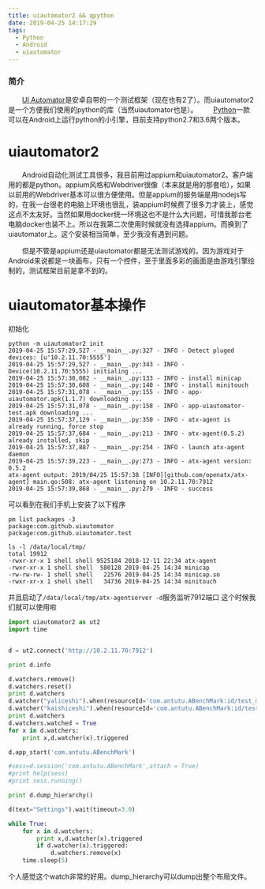 ```yaml
---
title: uiautomator2 && qpython
date: 2019-04-25 14:17:29
tags: 
  - Python
  - Android
  - uiautomator
---
```

### 简介

&emsp;&emsp;[UI Automator](https://developer.android.com/topic/libraries/testing-support-library#UIAutomator)是安卓自带的一个测试框架（现在也有2了）。而uiautomator2是一个方便我们使用的python的库（当然uiautomator也是）。
&emsp;&emsp;[Python](http://www.qpython.com/)一款可以在Android上运行python的小引擎，目前支持python2.7和3.6两个版本。

<!-- more -->

# uiautomator2

&emsp;&emsp;Android自动化测试工具很多，我目前用过appium和uiautomator2。客户端用的都是python。appium风格和Webdriver很像（本来就是用的那套哈），如果以前用的Webdriver基本可以很方便使用。但是appium的服务端是用nodejs写的，在我一台很老的电脑上环境也很乱，装appium时候费了很多力才装上，感觉这点不太友好。当然如果用docker统一环境这也不是什么大问题，可惜我那台老电脑docker也装不上。所以在我第二次使用时候就没有选择appium。而换到了uiautomator上。这个安装相当简单，至少我没有遇到问题。

&emsp;&emsp;但是不管是appium还是uiautomator都是无法测试游戏的。因为游戏对于Android来说都是一块画布，只有一个控件，至于里面多彩的画面是由游戏引擎绘制的，测试框架目前是拿不到的。

# uiautomator基本操作

初始化

```
python -m uiautomator2 init
2019-04-25 15:57:29,527 - __main__.py:327 - INFO - Detect pluged devices: [u'10.2.11.70:5555']
2019-04-25 15:57:29,527 - __main__.py:343 - INFO - Device(10.2.11.70:5555) initialing ...
2019-04-25 15:57:30,082 - __main__.py:133 - INFO - install minicap
2019-04-25 15:57:30,608 - __main__.py:140 - INFO - install minitouch
2019-04-25 15:57:31,078 - __main__.py:155 - INFO - app-uiautomator.apk(1.1.7) downloading ...
2019-04-25 15:57:31,078 - __main__.py:158 - INFO - app-uiautomator-test.apk downloading ...
2019-04-25 15:57:37,129 - __main__.py:350 - INFO - atx-agent is already running, force stop
2019-04-25 15:57:37,684 - __main__.py:213 - INFO - atx-agent(0.5.2) already installed, skip
2019-04-25 15:57:37,887 - __main__.py:254 - INFO - launch atx-agent daemon
2019-04-25 15:57:39,223 - __main__.py:273 - INFO - atx-agent version: 0.5.2
atx-agent output: 2019/04/25 15:57:38 [INFO][github.com/openatx/atx-agent] main.go:508: atx-agent listening on 10.2.11.70:7912
2019-04-25 15:57:39,868 - __main__.py:279 - INFO - success
```

可以看到在我们手机上安装了以下程序

```shell
pm list packages -3                                                                                       
package:com.github.uiautomator
package:com.github.uiautomator.test

ls -l /data/local/tmp/                                                                                                    
total 19912
-rwxr-xr-x 1 shell shell 9525184 2018-12-11 22:34 atx-agent
-rwxr-xr-x 1 shell shell  580128 2019-04-25 14:34 minicap
-rw-rw-rw- 1 shell shell   22576 2019-04-25 14:34 minicap.so
-rwxr-xr-x 1 shell shell   34736 2019-04-25 14:34 minitouch
```

并且启动了`/data/local/tmp/atx-agentserver -d`服务监听7912端口
这个时候我们就可以使用啦

```python
import uiautomator2 as ut2
import time


d = ut2.connect('http://10.2.11.70:7912')

print d.info

d.watchers.remove()
d.watchers.reset()
print d.watchers
d.watcher("yaliceshi").when(resourceId='com.antutu.ABenchMark:id/test_more_stress').click(resourceId='com.antutu.ABenchMark:id/test_more_stress')
d.watcher("kaishiceshi").when(resourceId='com.antutu.ABenchMark:id/test_stress_start').click(resourceId='com.antutu.ABenchMark:id/test_stress_start')
print d.watchers
d.watchers.watched = True
for x in d.watchers:
    print x,d.watcher(x).triggered

d.app_start('com.antutu.ABenchMark')

#sess=d.session('com.antutu.ABenchMark',attach = True)
#print help(sess)
#print sess.running()

print d.dump_hierarchy()

d(text="Settings").wait(timeout=3.0) 

while True:
    for x in d.watchers:
        print x,d.watcher(x).triggered
        if d.watcher(x).triggered:
            d.watchers.remove(x)
    time.sleep(5)

```

个人感觉这个watch非常的好用。dump_hierarchy可以dump出整个布局文件。
